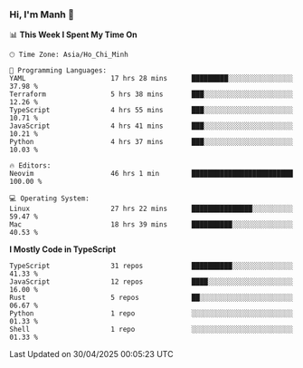 ### Hi, I'm Manh 👋

<!--START_SECTION:waka-->
📊 **This Week I Spent My Time On** 

```text
🕑︎ Time Zone: Asia/Ho_Chi_Minh

💬 Programming Languages: 
YAML                     17 hrs 28 mins      █████████░░░░░░░░░░░░░░░░   37.98 % 
Terraform                5 hrs 38 mins       ███░░░░░░░░░░░░░░░░░░░░░░   12.26 % 
TypeScript               4 hrs 55 mins       ███░░░░░░░░░░░░░░░░░░░░░░   10.71 % 
JavaScript               4 hrs 41 mins       ███░░░░░░░░░░░░░░░░░░░░░░   10.21 % 
Python                   4 hrs 37 mins       ███░░░░░░░░░░░░░░░░░░░░░░   10.03 % 

🔥 Editors: 
Neovim                   46 hrs 1 min        █████████████████████████   100.00 % 

💻 Operating System: 
Linux                    27 hrs 22 mins      ███████████████░░░░░░░░░░   59.47 % 
Mac                      18 hrs 39 mins      ██████████░░░░░░░░░░░░░░░   40.53 % 
```

**I Mostly Code in TypeScript** 

```text
TypeScript               31 repos            ██████████░░░░░░░░░░░░░░░   41.33 % 
JavaScript               12 repos            ████░░░░░░░░░░░░░░░░░░░░░   16.00 % 
Rust                     5 repos             ██░░░░░░░░░░░░░░░░░░░░░░░   06.67 % 
Python                   1 repo              ░░░░░░░░░░░░░░░░░░░░░░░░░   01.33 % 
Shell                    1 repo              ░░░░░░░░░░░░░░░░░░░░░░░░░   01.33 % 
```




 Last Updated on 30/04/2025 00:05:23 UTC
<!--END_SECTION:waka-->
